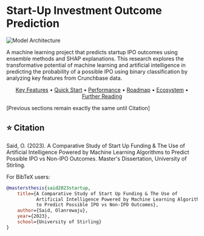 # Start-Up Investment Outcome Prediction

![Model Architecture](https://raw.githubusercontent.com/ol-s-cloud/Start-Up-Investment-Outcome-Prediction/main/docs/images/model_architecture.svg)

A machine learning project that predicts startup IPO outcomes using ensemble methods and SHAP explanations. This research explores the transformative potential of machine learning and artificial intelligence in predicting the probability of a possible IPO using binary classification by analyzing key features from Crunchbase data.

<p align="center">
<a href="#-key-features">Key Features</a> •
<a href="#-quick-start">Quick Start</a> •
<a href="#-model-performance">Performance</a> •
<a href="#-research-roadmap">Roadmap</a> •
<a href="#-ecosystem">Ecosystem</a> •
<a href="#-further-reading">Further Reading</a>
</p>

[Previous sections remain exactly the same until Citation]

## ⭐️ Citation

Said, O. (2023). A Comparative Study of Start Up Funding & The Use of Artificial Intelligence Powered by Machine Learning Algorithms to Predict Possible IPO vs Non-IPO Outcomes. Master's Dissertation, University of Stirling.

For BibTeX users:

```bibtex
@mastersthesis{said2023startup,
    title={A Comparative Study of Start Up Funding & The Use of 
           Artificial Intelligence Powered by Machine Learning Algorithms 
           to Predict Possible IPO vs Non-IPO Outcomes},
    author={Said, Olanrewaju},
    year={2023},
    school={University of Stirling}
}
```